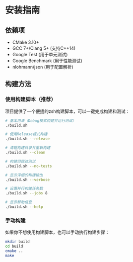 # 安装指南

## 依赖项

- CMake 3.10+
- GCC 7+/Clang 5+ (支持C++14)
- Google Test (用于单元测试)
- Google Benchmark (用于性能测试)
- nlohmann/json (用于配置解析)

## 构建方法

### 使用构建脚本（推荐）

项目提供了一个便捷的zsh构建脚本，可以一键完成构建和测试：

```bash
# 基本用法（Debug模式构建并运行测试）
./build.sh

# 使用Release模式构建
./build.sh --release

# 清理构建目录并重新构建
./build.sh --clean

# 构建但跳过测试
./build.sh --no-tests

# 显示详细的构建输出
./build.sh --verbose

# 设置并行构建任务数
./build.sh --jobs 8

# 显示帮助信息
./build.sh --help
```

### 手动构建

如果你不想使用构建脚本，也可以手动执行构建步骤：

```bash
mkdir build
cd build
cmake ..
make
```